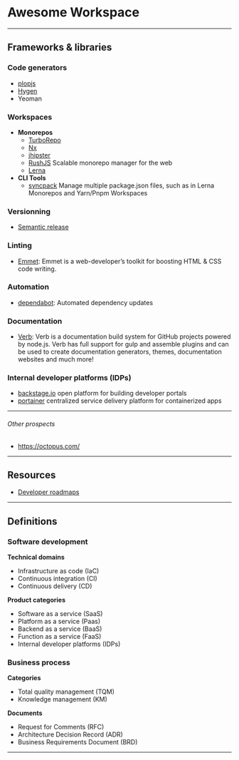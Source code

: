 # Awesome Workspace



---------------------------------------------------------------------------------------------------
## Frameworks & libraries

### Code generators
* [plopjs](https://github.com/plopjs/plop)
* [Hygen](/)
* Yeoman

### Workspaces

* __Monorepos__
  * [TurboRepo](https://turborepo.org/)
  * [Nx](https://nx.dev/)
  * [jhipster](https://www.jhipster.tech/installation/)
  * [RushJS](https://rushjs.io/) Scalable monorepo manager for the web
  * [Lerna](/)
* __CLI Tools__
  * [syncpack](https://github.com/JamieMason/syncpack) Manage multiple package.json files, such as in Lerna Monorepos and Yarn/Pnpm Workspaces

### Versionning 
* [Semantic release](https://github.com/semantic-release/semantic-release/blob/master/docs/usage/installation.md#installation)
  
### Linting
* [Emmet](https://github.com/emmetio/emmet#readme): Emmet is a web-developer’s toolkit for boosting HTML & CSS code writing.

  
### Automation
* [dependabot](https://dependabot.com/): Automated dependency updates

### Documentation
* [Verb](https://github.com/verbose/verb/tree/dev): Verb is a documentation build system for GitHub projects powered by node.js. Verb has full support for gulp and assemble plugins and can be used to create documentation generators, themes, documentation websites and much more!

### Internal developer platforms (IDPs)
* [backstage.io][backstage_io] open platform for building developer portals
* [portainer][portainer] centralized service delivery platform for containerized apps

-----------------------------------------------------
###### Other prospects  
* https://octopus.com/


---------------------------------------------------------------------------------------------------
## Resources  
* [Developer roadmaps](https://roadmap.sh/)

---------------------------------------------------------------------------------------------------
## Definitions

### Software development

__Technical domains__  
* Infrastructure as code (IaC)
* Continuous integration (CI)
* Continuous delivery (CD)

__Product categories__  
* Software as a service (SaaS)
* Platform as a service (Paas)
* Backend as a service (BaaS)
* Function as a service (FaaS)
* Internal developer platforms (IDPs)


### Business process
__Categories__
* Total quality management (TQM)
* Knowledge management (KM)

__Documents__  
* Request for Comments (RFC)
* Architecture Decision Record (ADR)
* Business Requirements Document (BRD)


---------------------------------------------------------------------------------------------------

[portainer]: https://www.portainer.io/
[backstage_io]: https://backstage.io/
